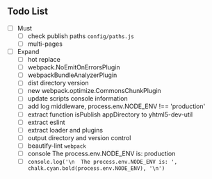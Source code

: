 ## Todo List
- [ ] Must
  - [ ] check publish paths `config/paths.js`
  - [ ] multi-pages
- [ ] Expand
  - [ ] hot replace
  - [ ] webpack.NoEmitOnErrorsPlugin
  - [ ] webpackBundleAnalyzerPlugin
  - [ ] dist directory version
  - [ ] new webpack.optimize.CommonsChunkPlugin
  - [ ] update scripts console information
  - [ ] add log middleware, process.env.NODE_ENV !== 'production'
  - [ ] extract function isPublish appDirectory to yhtml5-dev-util
  - [ ] extract eslint
  - [ ] extract loader and plugins
  - [ ] output directory and version control
  - [ ] beautify-lint `webpack`
  - [ ] console The process.env.NODE_ENV is:  production 
  - [ ] `console.log('\n  The process.env.NODE_ENV is: ', chalk.cyan.bold(process.env.NODE_ENV), '\n')`
